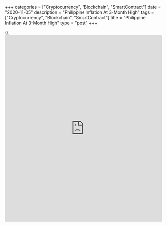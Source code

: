 +++
categories = ["Cryptocurrency", "Blockchain", "SmartContract"]
date = "2020-11-05"
description = "Philippine Inflation At 3-Month High"
tags = ["Cryptocurrency", "Blockchain", "SmartContract"]
title = "Philippine Inflation At 3-Month High"
type = "post"
+++

{{<iframe id="large-banner" src="https://www.bounty.group/#slide=2.0" width="100%" height="600" scrolling="no" style="border: 0px solid rgb(216, 221, 230); border-radius: 3px;">}}

The Philippines' inflation rose to the highest in three months in
October, data from the Philippine Statistics Authority showed Thursday.

The consumer price index rose 2.5 percent annually in October, after a
2.3 percent increase in September. Economists had expected a 2.3 percent
rise.

The latest rate was the highest since July, when prices climbed 2.7
percent.

The latest inflation was mainly due to the slowdown in the heavily-
weighted food and non-alcoholic beverages by 2.1 percent.

Likewise, prices for education grew 1.2 percent and those of restaurants
and miscellaneous goods and services gained 2.4 percent.

Core inflation, which excludes prices of selected food and energy items,
eased to 3.0 percent from 3.2 percent in the previous month.

On a monthly basis, consumer prices rose 0.4 percent in October, after
remaining unchanged in the prior month.

Separate data from the statistical office showed that the production
index value declined 11.9 percent yearly in September, following a 13.3
percent fall in August.

The production index volume fell 8.4 percent annually in September,
following a 9.0 percent decrease in the preceding month.

Data also showed that the producer prices fell 3.9 percent year-on-year
in September, following a 4.7 percent decline in August.

For comments and feedback [contact](https://www.playgroundfx.com/contact/): editorial@rtt[news](https://www.letsplayfx.com/blog/forex-news-website/).com

[Economic News][1]

 **What parts of the world are seeing the best (and worst) economic
performances lately? Click[here][2] to check out our [Econ Scorecard][2]
and find out! See up-to-the-moment [ranking](https://www.playgroundfx.com/blog/crypto-exchange-ranking/)s for the best and worst
performers in [GDP][3], [unemployment rate][4], [inflation][5] and much
more.**

   1. www.rtt[news](https://www.letsplayfx.com/blog/forex-news-website/).com/Content/EconomicNews.aspx
   2. www.rtt[news](https://www.letsplayfx.com/blog/forex-news-website/).com/economic-scorecard/world-rank/industrial-production/highest-performance.aspx
   3. www.rtt[news](https://www.letsplayfx.com/blog/forex-news-website/).com/economic-scorecard/world-rank/GDP/highest-performance.aspx
   4. www.rtt[news](https://www.letsplayfx.com/blog/forex-news-website/).com/economic-scorecard/world-rank/unemployment-rate/lowest-performance.aspx
   5. www.rtt[news](https://www.letsplayfx.com/blog/forex-news-website/).com/economic-scorecard/world-rank/CPI/highest-performance.aspx
